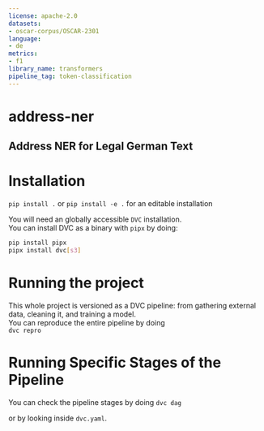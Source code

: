 ```yaml
---
license: apache-2.0
datasets:
- oscar-corpus/OSCAR-2301
language:
- de
metrics:
- f1
library_name: transformers
pipeline_tag: token-classification
---
```

# address-ner

## Address NER for Legal German Text

# Installation
`pip install .`
  or
`pip install -e .` for an editable installation

You will need an globally accessible `DVC` installation.  
You can install DVC as a binary with `pipx` by doing:
```bash
pip install pipx
pipx install dvc[s3]
```

# Running the project
This whole project is versioned as a DVC pipeline: from gathering external data, cleaning it, and training a model.  
You can reproduce the entire pipeline by doing  
`dvc repro`

# Running Specific Stages of the Pipeline
You can check the pipeline stages by doing
`dvc dag`

or by looking inside `dvc.yaml`.
